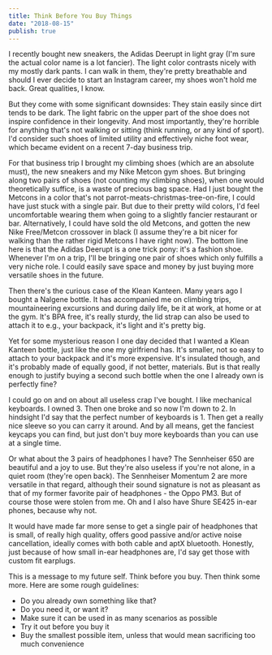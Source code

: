 ```yaml
---
title: Think Before You Buy Things
date: "2018-08-15"
publish: true
---
```


I recently bought new sneakers, the Adidas Deerupt in light gray (I'm sure the actual color name is a lot fancier). The light color contrasts nicely with my mostly dark pants. I can walk in them, they're pretty breathable and should I ever decide to start an Instagram career, my shoes won't hold me back. Great qualities, I know.

But they come with some significant downsides: They stain easily since dirt tends to be dark. The light fabric on the upper part of the shoe does not inspire confidence in their longevity. And most importantly, they're horrible for anything that's not walking or sitting (think running, or any kind of sport). I'd consider such shoes of limited utility and effectively niche foot wear, which became evident on a recent 7-day business trip.

For that business trip I brought my climbing shoes (which are an absolute must), the new sneakers and my Nike Metcon gym shoes. But bringing along two pairs of shoes (not counting my climbing shoes), when one would theoretically suffice, is a waste of precious bag space. Had I just bought the Metcons in a color that's not parrot-meats-christmas-tree-on-fire, I could have just stuck with a single pair. But due to their pretty wild colors, I'd feel uncomfortable wearing them when going to a slightly fancier restaurant or bar. Alternatively, I could have sold the old Metcons, and gotten the new Nike Free/Metcon crossover in black (I assume they're a bit nicer for walking than the rather rigid Metcons I have right now). The bottom line here is that the Adidas Deerupt is a one trick pony: it's a fashion shoe. Whenever I'm on a trip, I'll be bringing one pair of shoes which only fulfills a very niche role. I could easily save space and money by just buying more versatile shoes in the future.

Then there's the curious case of the Klean Kanteen. Many years ago I bought a Nalgene bottle. It has accompanied me on climbing trips, mountaineering excursions and during daily life, be it at work, at home or at the gym. It's BPA free, it's really sturdy, the lid strap can also be used to attach it to e.g., your backpack, it's light and it's pretty big.

Yet for some mysterious reason I one day decided that I wanted a Klean Kanteen bottle, just like the one my girlfriend has. It's smaller, not so easy to attach to your backpack and it's more expensive. It's insulated though, and it's probably made of equally good, if not better, materials. But is that really enough to justify buying a second such bottle when the one I already own is perfectly fine?

I could go on and on about all useless crap I've bought. I like mechanical keyboards. I owned 3. Then one broke and so now I'm down to 2. In hindsight I'd say that the perfect number of keyboards is 1. Then get a really nice sleeve so you can carry it around. And by all means, get the fanciest keycaps you can find, but just don't buy more keyboards than you can use at a single time.

Or what about the 3 pairs of headphones I have? The Sennheiser 650 are beautiful and a joy to use. But they're also useless if you're not alone, in a quiet room (they're open back). The Sennheiser Momentum 2 are more versatile in that regard, although their sound signature is not as pleasant as that of my former favorite pair of headphones - the Oppo PM3. But of course those were stolen from me. Oh and I also have Shure SE425 in-ear phones, because why not.

It would have made far more sense to get a single pair of headphones that is small, of really high quality, offers good passive and/or active noise cancellation, ideally comes with both cable and aptX bluetooth. Honestly, just because of how small in-ear headphones are, I'd say get those with custom fit earplugs.

This is a message to my future self. Think before you buy. Then think some more. Here are some rough guidelines:

- Do you already own something like that?
- Do you need it, or want it?
- Make sure it can be used in as many scenarios as possible
- Try it out before you buy it
- Buy the smallest possible item, unless that would mean sacrificing too much convenience
